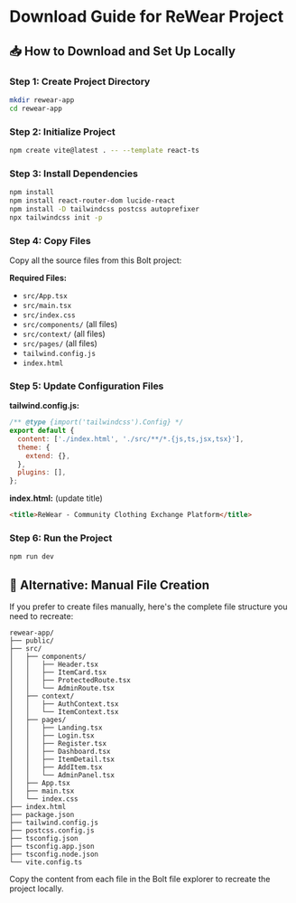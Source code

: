# Download Guide for ReWear Project

## 📥 How to Download and Set Up Locally

### Step 1: Create Project Directory
```bash
mkdir rewear-app
cd rewear-app
```

### Step 2: Initialize Project
```bash
npm create vite@latest . -- --template react-ts
```

### Step 3: Install Dependencies
```bash
npm install
npm install react-router-dom lucide-react
npm install -D tailwindcss postcss autoprefixer
npx tailwindcss init -p
```

### Step 4: Copy Files
Copy all the source files from this Bolt project:

**Required Files:**
- `src/App.tsx`
- `src/main.tsx`
- `src/index.css`
- `src/components/` (all files)
- `src/context/` (all files)
- `src/pages/` (all files)
- `tailwind.config.js`
- `index.html`

### Step 5: Update Configuration Files

**tailwind.config.js:**
```javascript
/** @type {import('tailwindcss').Config} */
export default {
  content: ['./index.html', './src/**/*.{js,ts,jsx,tsx}'],
  theme: {
    extend: {},
  },
  plugins: [],
};
```

**index.html:** (update title)
```html
<title>ReWear - Community Clothing Exchange Platform</title>
```

### Step 6: Run the Project
```bash
npm run dev
```

## 🔧 Alternative: Manual File Creation

If you prefer to create files manually, here's the complete file structure you need to recreate:

```
rewear-app/
├── public/
├── src/
│   ├── components/
│   │   ├── Header.tsx
│   │   ├── ItemCard.tsx
│   │   ├── ProtectedRoute.tsx
│   │   └── AdminRoute.tsx
│   ├── context/
│   │   ├── AuthContext.tsx
│   │   └── ItemContext.tsx
│   ├── pages/
│   │   ├── Landing.tsx
│   │   ├── Login.tsx
│   │   ├── Register.tsx
│   │   ├── Dashboard.tsx
│   │   ├── ItemDetail.tsx
│   │   ├── AddItem.tsx
│   │   └── AdminPanel.tsx
│   ├── App.tsx
│   ├── main.tsx
│   └── index.css
├── index.html
├── package.json
├── tailwind.config.js
├── postcss.config.js
├── tsconfig.json
├── tsconfig.app.json
├── tsconfig.node.json
└── vite.config.ts
```

Copy the content from each file in the Bolt file explorer to recreate the project locally.